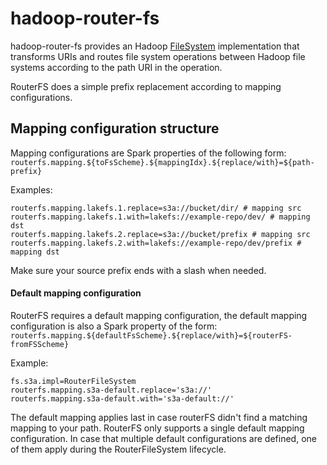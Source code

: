 # hadoop-router-fs
hadoop-router-fs provides an Hadoop [FileSystem](https://hadoop.apache.org/docs/stable/api/org/apache/hadoop/fs/FileSystem.html) implementation that transforms URIs and routes file system operations between Hadoop file systems according to the path URI in the operation.

RouterFS does a simple prefix replacement according to mapping configurations.

## Mapping configuration structure

Mapping configurations are Spark properties of the following form: 
`routerfs.mapping.${toFsScheme}.${mappingIdx}.${replace/with}=${path-prefix}`

Examples:
```properties 
routerfs.mapping.lakefs.1.replace=s3a://bucket/dir/ # mapping src
routerfs.mapping.lakefs.1.with=lakefs://example-repo/dev/ # mapping dst
routerfs.mapping.lakefs.2.replace=s3a://bucket/prefix # mapping src
routerfs.mapping.lakefs.2.with=lakefs://example-repo/dev/prefix # mapping dst
```
Make sure your source prefix ends with a slash when needed. 

#### Default mapping configuration

RouterFS requires a default mapping configuration, the default mapping configuration is also a Spark property of the form: 
`routerfs.mapping.${defaultFsScheme}.${replace/with}=${routerFS-fromFSScheme}`

Example:
```properties
fs.s3a.impl=RouterFileSystem
routerfs.mapping.s3a-default.replace='s3a://'
routerfs.mapping.s3a-default.with='s3a-default://'
```
The default mapping applies last in case routerFS didn't find a matching mapping to your path. RouterFS only supports 
a single default mapping configuration. In case that multiple default configurations are defined, one of them apply 
during the RouterFileSystem lifecycle.  
